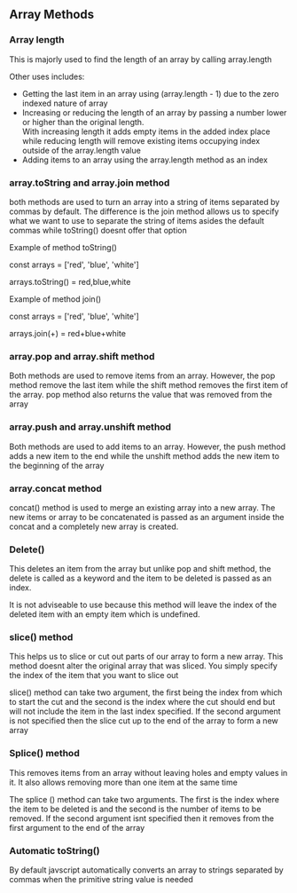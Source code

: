 <!DOCTYPE html>
<html lang="en">
  <head>
    <meta charset="UTF-8" />
    <meta name="viewport" content="width=device-width, initial-scale=1.0" />
    <title>Document</title>
    <script src="script.js"></script>
  </head>
  <body></body>
</html>

<h2>Array Methods</h2>
<h3>Array length</h3>
<p>
  This is majorly used to find the length of an array by calling array.length
</p>
<p>Other uses includes:</p>

<ul>
  <li>
    Getting the last item in an array using (array.length - 1) due to the zero
    indexed nature of array
  </li>
  <li>
    Increasing or reducing the length of an array by passing a number lower or
    higher than the original length. <br />
    With increasing length it adds empty items in the added index place while
    reducing length will remove existing items occupying index outside of the
    array.length value
  </li>
  <li>Adding items to an array using the array.length method as an index</li>
</ul>

<h3>array.toString and array.join method</h3>
<p>
  both methods are used to turn an array into a string of items separated by
  commas by default. The difference is the join method allows us to specify what
  we want to use to separate the string of items asides the default commas while
  toString() doesnt offer that option
</p>
<p>Example of method toString()</p>
<p>
  const arrays = ['red', 'blue', 'white'] <br />

arrays.toString() = red,blue,white

</p>
<p>Example of method join()</p>
<p>
  const arrays = ['red', 'blue', 'white'] <br />

arrays.join(+) = red+blue+white

</p>

<h3>array.pop and array.shift method</h3>
<p>
  Both methods are used to remove items from an array. However, the pop method
  remove the last item while the shift method removes the first item of the
  array. pop method also returns the value that was removed from the array
</p>
<h3>array.push and array.unshift method</h3>
<p>
  Both methods are used to add items to an array. However, the push method adds
  a new item to the end while the unshift method adds the new item to the
  beginning of the array
</p>

<h3>array.concat method</h3>
<p>
  concat() method is used to merge an existing array into a new array. The new
  items or array to be concatenated is passed as an argument inside the concat
  and a completely new array is created.
</p>

<h3>Delete()</h3>
<p>
  This deletes an item from the array but unlike pop and shift method, the
  delete is called as a keyword and the item to be deleted is passed as an
  index.
</p>
<p>
  It is not adviseable to use because this method will leave the index of the
  deleted item with an empty item which is undefined.
</p>

<h3>slice() method</h3>
<p>
  This helps us to slice or cut out parts of our array to form a new array. This
  method doesnt alter the original array that was sliced. You simply specify the
  index of the item that you want to slice out
</p>
<p>
  slice() method can take two argument, the first being the index from which to
  start the cut and the second is the index where the cut should end but will
  not include the item in the last index specified. If the second argument is
  not specified then the slice cut up to the end of the array to form a new
  array
</p>

<h3>Splice() method</h3>
<p>
  This removes items from an array without leaving holes and empty values in it.
  It also allows removing more than one item at the same time
</p>
<p>
  The splice () method can take two arguments. The first is the index where the
  item to be deleted is and the second is the number of items to be removed. If
  the second argument isnt specified then it removes from the first argument to
  the end of the array
</p>

<h3>Automatic toString()</h3>
<p>
  By default javscript automatically converts an array to strings separated by
  commas when the primitive string value is needed
</p>
